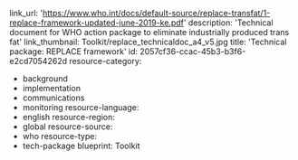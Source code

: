 link_url: 'https://www.who.int/docs/default-source/replace-transfat/1-replace-framework-updated-june-2019-ke.pdf'
description: 'Technical document for WHO action package to eliminate industrially produced trans fat'
link_thumbnail: Toolkit/replace_technicaldoc_a4_v5.jpg
title: 'Technical package: REPLACE framework'
id: 2057cf36-ccac-45b3-b3f6-e2cd7054262d
resource-category:
  - background
  - implementation
  - communications
  - monitoring
resource-language:
  - english
resource-region:
  - global
resource-source:
  - who
resource-type:
  - tech-package
blueprint: Toolkit

